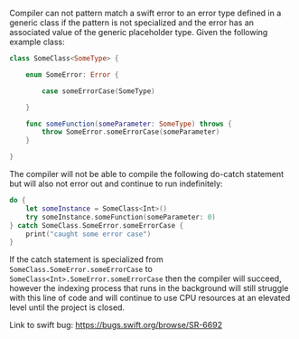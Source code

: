 Compiler can not pattern match a swift error to an error type defined in a generic class if the pattern is not specialized and the error has an associated value of the generic placeholder type. Given the following example class:

```swift
class SomeClass<SomeType> {

	enum SomeError: Error {

		case someErrorCase(SomeType)

	}

	func someFunction(someParameter: SomeType) throws {
		throw SomeError.someErrorCase(someParameter)
	}

}
```

The compiler will not be able to compile the following do-catch statement but will also not error out and continue to run indefinitely:

```swift
do {
	let someInstance = SomeClass<Int>()
	try someInstance.someFunction(someParameter: 0)
} catch SomeClass.SomeError.someErrorCase {
	print("caught some error case")
}
```

If the catch statement is specialized from `SomeClass.SomeError.someErrorCase` to `SomeClass<Int>.SomeError.someErrorCase` then the compiler will succeed, however the indexing process that runs in the background will still struggle with this line of code and will continue to use CPU resources at an elevated level until the project is closed.

Link to swift bug: https://bugs.swift.org/browse/SR-6692

